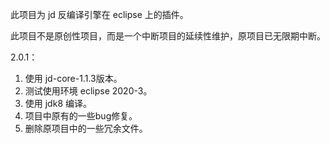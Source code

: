 此项目为 jd 反编译引擎在 eclipse 上的插件。

此项目不是原创性项目，而是一个中断项目的延续性维护，原项目已无限期中断。



2.0.1：

1. 使用 jd-core-1.1.3版本。
2. 测试使用环境 eclipse 2020-3。
3. 使用 jdk8 编译。
4. 项目中原有的一些bug修复。
5. 删除原项目中的一些冗余文件。